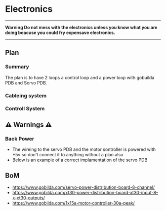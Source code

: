 # Electronics

---

**Warning Do not mess with the electronics unless you know what you are doing beacuse you could fry expensave electronics.**

---

## Plan

### Summary 

The plan is to have 2 loops a control loop and a power loop with gobuilda PDB and Servo PDB.

### Cableing system

### Controll System


## ⚠ Warnings ⚠

### Back Power
- The wireing to the servo PDB and the motor sontroller is powered with +5v so don't connect it to anything without a plan also
- Below is an example of a correct implamentation of the servo PDB

## BoM

- https://www.gobilda.com/servo-power-distribution-board-8-channel/
- https://www.gobilda.com/xt30-power-distribution-board-xt30-input-8-x-xt30-outputs/
- https://www.gobilda.com/1x15a-motor-controller-30a-peak/
